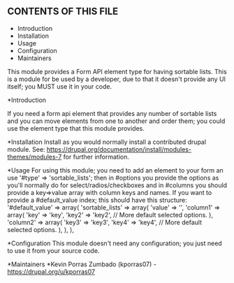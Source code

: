 CONTENTS OF THIS FILE
---------------------
* Introduction
* Installation
* Usage
* Configuration
* Maintainers

This module provides a Form API element type for having sortable lists. This is a module for be used by a developer, due to that it doesn't provide any UI itself; you MUST use it in your code.

*Introduction

If you need a form api element that provides any number of sortable lists and you can move elements from one to another and order them; you could use the element type that this module provides.

*Installation
Install as you would normally install a contributed drupal module. See: https://drupal.org/documentation/install/modules-themes/modules-7 for further information.

*Usage
For using this module; you need to add an element to your form an use '#type' => 'sortable_lists'; then in #options you provide the options as you'll normally do for select/radios/checkboxes and in #columns you should provide a key=>value array with column keys and names. If you want to provide a #default_value index; this should have this structure:
'#default_value' => array(
  'sortable_lists' => array(
    'value' => '',
    'column1' => array(
      'key' => 'key',
      'key2' => 'key2',
      // More default selected options.
    ),
    'column2' => array(
      'key3' => 'key3',
      'key4' => 'key4',
      // More default selected options.
    ),
  ),
),

*Configuration
This module doesn't need any configuration; you just need to use it from your source code.

*Maintainers
*Kevin Porras Zumbado (kporras07) - https://drupal.org/u/kporras07
